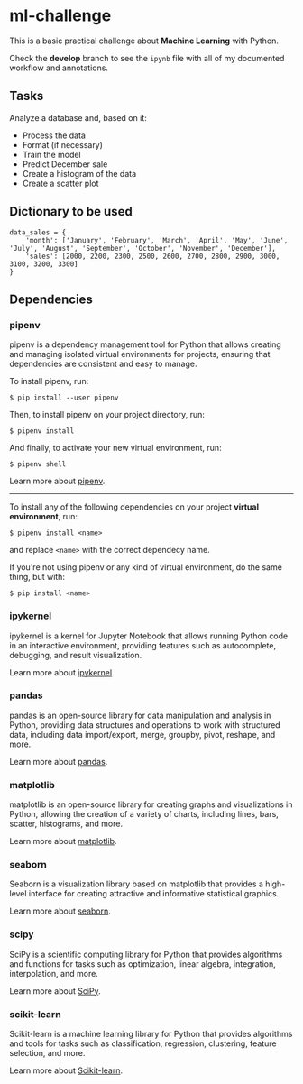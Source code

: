 # ml-challenge

This is a basic practical challenge about **Machine Learning** with Python.

Check the **develop** branch to see the `ipynb` file with all of my documented workflow and annotations.

## Tasks
Analyze a database and, based on it:
* Process the data
* Format (if necessary)
* Train the model
* Predict December sale
* Create a histogram of the data
* Create a scatter plot

## Dictionary to be used
```
data_sales = {
    'month': ['January', 'February', 'March', 'April', 'May', 'June', 'July', 'August', 'September', 'October', 'November', 'December'],
    'sales': [2000, 2200, 2300, 2500, 2600, 2700, 2800, 2900, 3000, 3100, 3200, 3300]
}
```

## Dependencies
### pipenv
pipenv is a dependency management tool for Python that allows creating and managing isolated virtual environments for projects, ensuring that dependencies are consistent and easy to manage.

To install pipenv, run:
```
$ pip install --user pipenv
```

Then, to install pipenv on your project directory, run:
```
$ pipenv install
```

And finally, to activate your new virtual environment, run:
```
$ pipenv shell
```

Learn more about [pipenv](https://pipenv.pypa.io/en/latest/index.html).

---

To install any of the following dependencies on your project **virtual environment**, run:
```
$ pipenv install <name>
```
and replace `<name>` with the correct dependecy name.

If you're not using pipenv or any kind of virtual environment, do the same thing, but with:
```
$ pip install <name>
```

### ipykernel
ipykernel is a kernel for Jupyter Notebook that allows running Python code in an interactive environment, providing features such as autocomplete, debugging, and result visualization.

Learn more about [ipykernel](https://pypi.org/project/ipykernel/).

### pandas
pandas is an open-source library for data manipulation and analysis in Python, providing data structures and operations to work with structured data, including data import/export, merge, groupby, pivot, reshape, and more.

Learn more about [pandas](https://pandas.pydata.org/).

### matplotlib
matplotlib is an open-source library for creating graphs and visualizations in Python, allowing the creation of a variety of charts, including lines, bars, scatter, histograms, and more.

Learn more about [matplotlib](https://matplotlib.org/).

### seaborn
Seaborn is a visualization library based on matplotlib that provides a high-level interface for creating attractive and informative statistical graphics.

Learn more about [seaborn](https://seaborn.pydata.org/).

### scipy
SciPy is a scientific computing library for Python that provides algorithms and functions for tasks such as optimization, linear algebra, integration, interpolation, and more.

Learn more about [SciPy](https://scipy.org/).

### scikit-learn
Scikit-learn is a machine learning library for Python that provides algorithms and tools for tasks such as classification, regression, clustering, feature selection, and more.

Learn more about [Scikit-learn](https://scikit-learn.org/stable/).